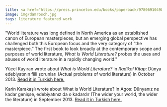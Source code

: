 ```yaml
---
title: <a href="https://press.princeton.edu/books/paperback/9780691049861/what-is-world-literature" target="_blank">David Damrosch</a>’s acclaimed book on literary theory&colon; <a href="https://bilgiyay.com/kitap/dunya-edebiyati-nedir/" target="_blank"><i>What Is World Literature?</i></a>
image: img/damrosch.jpg
tags: literature featured work 
---
```


"World literature was long defined in North America as an established canon of European masterpieces, but an emerging global perspective has challenged both this European focus and the very category of “the masterpiece.” The first book to look broadly at the contemporary scope and purposes of world literature, <i>What Is World Literature?</i> probes the uses and abuses of world literature in a rapidly changing world."

Yücel Kayıran wrote about <i>What is World Literature?</i> in <i>Radikal Kitap</i>: Dünya edebiyatının fiili sorunları (Actual problems of world literature) in October 2013. <a href="https://www.insanokur.org/edebiyatinin-sorunlari-kayiran/" target="_blank">Read it in Turkish here.</a>

Karin Karakaşlı wrote about What is World Literature? in Agos: Dünyanız ne kadar genişse, edebiyatınız da o kadardır (The wider your world, the wider the literature) in September 2013. <a href="https://www.agos.com.tr/tr/yazi/5703/dunyaniz-ne-kadar-genisse-edebiyatiniz-da-o-kadardir" target="_blank">Read it in Turkish here.</a>
